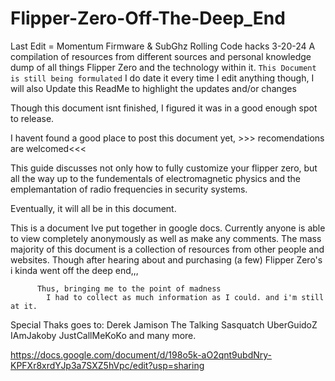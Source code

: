 # Flipper-Zero-Off-The-Deep_End
Last Edit = Momentum Firmware & SubGhz Rolling Code hacks 3-20-24
A compilation of resources from different sources and personal knowledge dump of all things Flipper Zero and the technology within it.
  `This Document is still being formulated`
    I do date it every time I edit anything though,
      I will also Update this ReadMe to highlight the updates and/or changes 

Though this document isnt finished, I figured it was in a good enough spot to release.

  I havent found a good place to post this document yet, 
    >>> recomendations are welcomed<<<


This guide discusses not only how to fully customize your flipper zero,
  but all the way up to the fundementals of electromagnetic physics
    and the emplemantation of radio frequencies in security systems.


Eventually, it will all be in this document.
    
    
  This is a document Ive put together in google docs.
    Currently anyone is able to view completely anonymously as well as make any comments. 
      The mass majority of this document is a collection of resources from other people and websites.
        Though after hearing about and purchasing (a few) Flipper Zero's i kinda went off the deep end,,,

          Thus, bringing me to the point of madness
            I had to collect as much information as I could. and i'm still at it.

Special Thaks goes to:
  Derek Jamison
  The Talking Sasquatch
  UberGuidoZ
  IAmJakoby
  JustCallMeKoKo
    and many more.
          

  https://docs.google.com/document/d/198o5k-aO2qnt9ubdNry-KPFXr8xrdYJp3a7SXZ5hVpc/edit?usp=sharing

